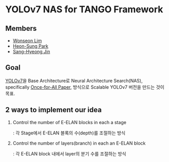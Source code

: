 # YOLOv7 NAS for TANGO Framework

## Members
* [Wonseon Lim](https://github.com/laymond1)
* [Heon-Sung Park](https://github.com/hopo55)
* [Sang-Hyeong Jin]()   

## Goal

[YOLOv7](https://github.com/WongKinYiu/yolov7)을 Base Architecture로 Neural Architecture Search(NAS), specifically [Once-for-All Paper](https://github.com/mit-han-lab/once-for-all), 방식으로 Scalable YOLOv7 버전을 만드는 것이 목표.

## 2 ways to implement our idea

1. Control the number of E-ELAN blocks in each a stage 

    : 각 Stage에서 E-ELAN 블록의 수(depth)를 조절하는 방식

2. Control the number of layers(branch) in each an E-ELAN block

    : 각 E-ELAN block 내에서 layer의 분기 수를 조절하는 방식